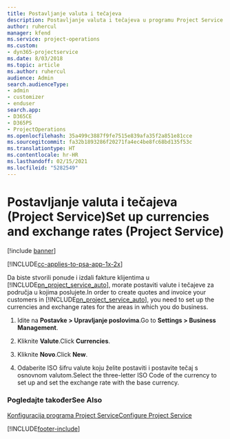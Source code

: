 ```yaml
---
title: Postavljanje valuta i tečajeva
description: Postavljanje valuta i tečajeva u programu Project Service
author: ruhercul
manager: kfend
ms.service: project-operations
ms.custom:
- dyn365-projectservice
ms.date: 8/03/2018
ms.topic: article
ms.author: ruhercul
audience: Admin
search.audienceType:
- admin
- customizer
- enduser
search.app:
- D365CE
- D365PS
- ProjectOperations
ms.openlocfilehash: 35a499c3887f9fe7515e839afa35f2a851e81cce
ms.sourcegitcommit: fa32b1893286f20271fa4ec4be8fc68bd135f53c
ms.translationtype: HT
ms.contentlocale: hr-HR
ms.lasthandoff: 02/15/2021
ms.locfileid: "5282549"
---
```

# <a name="set-up-currencies-and-exchange-rates-project-service"></a><span data-ttu-id="6ba8e-103">Postavljanje valuta i tečajeva (Project Service)</span><span class="sxs-lookup"><span data-stu-id="6ba8e-103">Set up currencies and exchange rates (Project Service)</span></span>

[!include [banner](../includes/psa-now-project-operations.md)]

[!INCLUDE[cc-applies-to-psa-app-1x-2x](../includes/cc-applies-to-psa-app-1x-2x.md)]

<span data-ttu-id="6ba8e-104">Da biste stvorili ponude i izdali fakture klijentima u [!INCLUDE[pn_project_service_auto](../includes/pn-project-service-auto.md)], morate postaviti valute i tečajeve za područja u kojima poslujete.</span><span class="sxs-lookup"><span data-stu-id="6ba8e-104">In order to create quotes and invoice your customers in [!INCLUDE[pn_project_service_auto](../includes/pn-project-service-auto.md)], you need to set up the currencies and exchange rates for the areas in which you do business.</span></span>  
  
1.  <span data-ttu-id="6ba8e-105">Idite na **Postavke > Upravljanje poslovima**.</span><span class="sxs-lookup"><span data-stu-id="6ba8e-105">Go to **Settings > Business Management**.</span></span>  
  
2.  <span data-ttu-id="6ba8e-106">Kliknite **Valute**.</span><span class="sxs-lookup"><span data-stu-id="6ba8e-106">Click **Currencies**.</span></span>  
  
3.  <span data-ttu-id="6ba8e-107">Kliknite **Novo**.</span><span class="sxs-lookup"><span data-stu-id="6ba8e-107">Click **New**.</span></span>  
  
4.  <span data-ttu-id="6ba8e-108">Odaberite ISO šifru valute koju želite postaviti i postavite tečaj s osnovnom valutom.</span><span class="sxs-lookup"><span data-stu-id="6ba8e-108">Select the three-letter ISO Code of the currency to set up and set the exchange rate with the base currency.</span></span>  
  
### <a name="see-also"></a><span data-ttu-id="6ba8e-109">Pogledajte također</span><span class="sxs-lookup"><span data-stu-id="6ba8e-109">See Also</span></span>  
 [<span data-ttu-id="6ba8e-110">Konfiguracija programa Project Service</span><span class="sxs-lookup"><span data-stu-id="6ba8e-110">Configure Project Service</span></span>](../psa/configure.md)


[!INCLUDE[footer-include](../includes/footer-banner.md)]